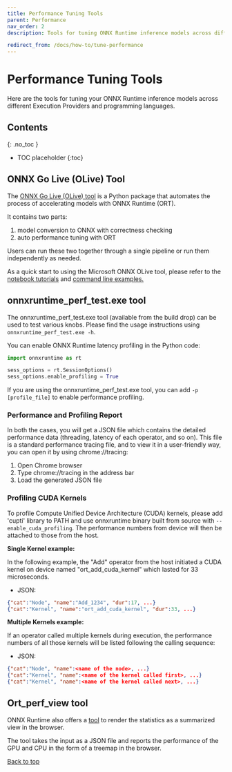 ```yaml
---
title: Performance Tuning Tools
parent: Performance
nav_order: 2
description: Tools for tuning ONNX Runtime inference models across different Execution Providers and programming languages including OLive tool.

redirect_from: /docs/how-to/tune-performance
---
```

<div class="container">


# Performance Tuning Tools

Here are the tools for tuning your ONNX Runtime inference models across different Execution Providers and programming languages.

## Contents
{: .no_toc }

* TOC placeholder
{:toc}

## ONNX Go Live (OLive) Tool

The [ONNX Go Live (OLive) tool](https://github.com/microsoft/OLive) is a Python package that automates the process of accelerating models with ONNX Runtime (ORT).

It contains two parts:

1. model conversion to ONNX with correctness checking
2. auto performance tuning with ORT

Users can run these two together through a single pipeline or run them independently as needed.

As a quick start to using the Microsoft ONNX OLive tool, please refer to the [notebook tutorials](https://github.com/microsoft/OLive/tree/master/notebook-tutorial) and [command line examples.](https://github.com/microsoft/OLive/tree/master/cmd-example)


## onnxruntime_perf_test.exe tool

The onnxruntime_perf_test.exe tool (available from the build drop) can be used to test various knobs. Please find the usage instructions using `onnxruntime_perf_test.exe -h`.

You can enable ONNX Runtime latency profiling in the Python code:

```python
import onnxruntime as rt

sess_options = rt.SessionOptions()
sess_options.enable_profiling = True
```

If you are using the onnxruntime_perf_test.exe tool, you can add `-p [profile_file]` to enable performance profiling.

### Performance and Profiling Report

In both the cases, you will get a JSON file which contains the detailed performance data (threading, latency of each operator, and so on). This file is a standard performance tracing file, and to view it in a user-friendly way, you can open it by using chrome://tracing:

1. Open Chrome browser
2. Type chrome://tracing in the address bar
3. Load the generated JSON file

### Profiling CUDA Kernels

To profile Compute Unified Device Architecture (CUDA) kernels, please add 'cupti' library to PATH and use onnxruntime binary built from source with `--enable_cuda_profiling`. The performance numbers from device will then be attached to those from the host.

**Single Kernel example:**

In the following example, the "Add" operator from the host initiated a CUDA kernel on device named "ort_add_cuda_kernel" which lasted for 33 microseconds.

- JSON:

```json
{"cat":"Node", "name":"Add_1234", "dur":17, ...}
{"cat":"Kernel", "name":"ort_add_cuda_kernel", "dur":33, ...}
```

**Multiple Kernels example:**

If an operator called multiple kernels during execution, the performance numbers of all those kernels will be listed following the calling sequence:

- JSON:

```json
{"cat":"Node", "name":<name of the node>, ...}
{"cat":"Kernel", "name":<name of the kernel called first>, ...}
{"cat":"Kernel", "name":<name of the kernel called next>, ...}
```
## Ort_perf_view tool

ONNX Runtime also offers a [tool](https://github.com/microsoft/onnxruntime/tree/master/tools/perf_view) to render the statistics as a summarized view in the browser.

The tool takes the input as a JSON file and reports the performance of the GPU and CPU in the form of a treemap in the browser.

<p><a href="#" id="back-to-top">Back to top</a></p>


</div>